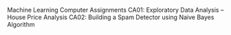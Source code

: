 Machine Learning Computer Assignments
CA01: Exploratory Data Analysis – House Price Analysis
CA02: Building a Spam Detector using Naive Bayes Algorithm

